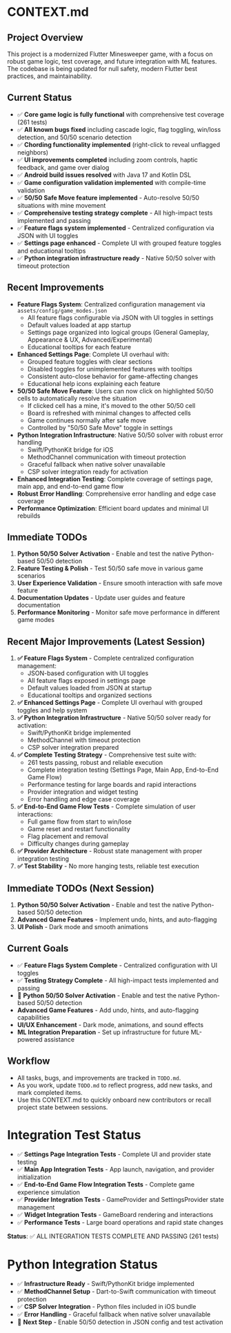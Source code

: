 # CONTEXT.md

## Project Overview
This project is a modernized Flutter Minesweeper game, with a focus on robust game logic, test coverage, and future integration with ML features. The codebase is being updated for null safety, modern Flutter best practices, and maintainability.

## Current Status
- ✅ **Core game logic is fully functional** with comprehensive test coverage (261 tests)
- ✅ **All known bugs fixed** including cascade logic, flag toggling, win/loss detection, and 50/50 scenario detection
- ✅ **Chording functionality implemented** (right-click to reveal unflagged neighbors)
- ✅ **UI improvements completed** including zoom controls, haptic feedback, and game over dialog
- ✅ **Android build issues resolved** with Java 17 and Kotlin DSL
- ✅ **Game configuration validation implemented** with compile-time validation
- ✅ **50/50 Safe Move feature implemented** - Auto-resolve 50/50 situations with mine movement
- ✅ **Comprehensive testing strategy complete** - All high-impact tests implemented and passing
- ✅ **Feature flags system implemented** - Centralized configuration via JSON with UI toggles
- ✅ **Settings page enhanced** - Complete UI with grouped feature toggles and educational tooltips
- ✅ **Python integration infrastructure ready** - Native 50/50 solver with timeout protection

## Recent Improvements
- **Feature Flags System**: Centralized configuration management via `assets/config/game_modes.json`
  - All feature flags configurable via JSON with UI toggles in settings
  - Default values loaded at app startup
  - Settings page organized into logical groups (General Gameplay, Appearance & UX, Advanced/Experimental)
  - Educational tooltips for each feature
- **Enhanced Settings Page**: Complete UI overhaul with:
  - Grouped feature toggles with clear sections
  - Disabled toggles for unimplemented features with tooltips
  - Consistent auto-close behavior for game-affecting changes
  - Educational help icons explaining each feature
- **50/50 Safe Move Feature**: Users can now click on highlighted 50/50 cells to automatically resolve the situation
  - If clicked cell has a mine, it's moved to the other 50/50 cell
  - Board is refreshed with minimal changes to affected cells
  - Game continues normally after safe move
  - Controlled by "50/50 Safe Move" toggle in settings
- **Python Integration Infrastructure**: Native 50/50 solver with robust error handling
  - Swift/PythonKit bridge for iOS
  - MethodChannel communication with timeout protection
  - Graceful fallback when native solver unavailable
  - CSP solver integration ready for activation
- **Enhanced Integration Testing**: Complete coverage of settings page, main app, and end-to-end game flow
- **Robust Error Handling**: Comprehensive error handling and edge case coverage
- **Performance Optimization**: Efficient board updates and minimal UI rebuilds

## Immediate TODOs
1. **Python 50/50 Solver Activation** - Enable and test the native Python-based 50/50 detection
2. **Feature Testing & Polish** - Test 50/50 safe move in various game scenarios
3. **User Experience Validation** - Ensure smooth interaction with safe move feature
4. **Documentation Updates** - Update user guides and feature documentation
5. **Performance Monitoring** - Monitor safe move performance in different game modes

## Recent Major Improvements (Latest Session)
1. **✅ Feature Flags System** - Complete centralized configuration management:
   - JSON-based configuration with UI toggles
   - All feature flags exposed in settings page
   - Default values loaded from JSON at startup
   - Educational tooltips and organized sections
2. **✅ Enhanced Settings Page** - Complete UI overhaul with grouped toggles and help system
3. **✅ Python Integration Infrastructure** - Native 50/50 solver ready for activation:
   - Swift/PythonKit bridge implemented
   - MethodChannel with timeout protection
   - CSP solver integration prepared
4. **✅ Complete Testing Strategy** - Comprehensive test suite with:
   - 261 tests passing, robust and reliable execution
   - Complete integration testing (Settings Page, Main App, End-to-End Game Flow)
   - Performance testing for large boards and rapid interactions
   - Provider integration and widget testing
   - Error handling and edge case coverage
5. **✅ End-to-End Game Flow Tests** - Complete simulation of user interactions:
   - Full game flow from start to win/lose
   - Game reset and restart functionality
   - Flag placement and removal
   - Difficulty changes during gameplay
6. **✅ Provider Architecture** - Robust state management with proper integration testing
7. **✅ Test Stability** - No more hanging tests, reliable test execution

## Immediate TODOs (Next Session)
1. **Python 50/50 Solver Activation** - Enable and test the native Python-based 50/50 detection
2. **Advanced Game Features** - Implement undo, hints, and auto-flagging
3. **UI Polish** - Dark mode and smooth animations

## Current Goals
- ✅ **Feature Flags System Complete** - Centralized configuration with UI toggles
- ✅ **Testing Strategy Complete** - All high-impact tests implemented and passing
- 🎯 **Python 50/50 Solver Activation** - Enable and test the native Python-based 50/50 detection
- **Advanced Game Features** - Add undo, hints, and auto-flagging capabilities
- **UI/UX Enhancement** - Dark mode, animations, and sound effects
- **ML Integration Preparation** - Set up infrastructure for future ML-powered assistance

## Workflow
- All tasks, bugs, and improvements are tracked in `TODO.md`.
- As you work, update `TODO.md` to reflect progress, add new tasks, and mark completed items.
- Use this CONTEXT.md to quickly onboard new contributors or recall project state between sessions.

# Integration Test Status

- ✅ **Settings Page Integration Tests** - Complete UI and provider state testing
- ✅ **Main App Integration Tests** - App launch, navigation, and provider initialization
- ✅ **End-to-End Game Flow Integration Tests** - Complete game experience simulation
- ✅ **Provider Integration Tests** - GameProvider and SettingsProvider state management
- ✅ **Widget Integration Tests** - GameBoard rendering and interactions
- ✅ **Performance Tests** - Large board operations and rapid state changes

**Status**: ✅ ALL INTEGRATION TESTS COMPLETE AND PASSING (261 tests)

# Python Integration Status

- ✅ **Infrastructure Ready** - Swift/PythonKit bridge implemented
- ✅ **MethodChannel Setup** - Dart-to-Swift communication with timeout protection
- ✅ **CSP Solver Integration** - Python files included in iOS bundle
- ✅ **Error Handling** - Graceful fallback when native solver unavailable
- 🎯 **Next Step** - Enable 50/50 detection in JSON config and test activation 
